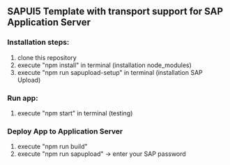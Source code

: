 ## SAPUI5 Template with transport support for SAP Application Server

### Installation steps:

1. clone this repository
1. execute "npm install" in terminal (installation node_modules)
1. execute "npm run sapupload-setup" in terminal (installation SAP Upload)
   	
### Run app:
		
1. execute "npm start" in terminal (testing)

### Deploy App to Application Server

1. execute "npm run build"
1. execute "npm run sapupload" -> enter your SAP password
